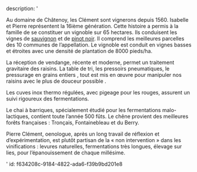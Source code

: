 description: '<p>Au domaine de Châtenoy, les Clément sont vignerons depuis 1560. Isabelle et Pierre représentent la 16ième génération. Cette histoire a permis à la famille de se constituer un vignoble sur 65 hectares. Ils conduisent les vignes de <a href="https://www.levipe.be/grape/sauvignon-blanc/">sauvignon</a> et de <a href="https://www.levipe.be/grape/pinot-noir/">pinot noir</a>. Il comprend les meilleures parcelles des 10 communes de l’appellation. Le vignoble est conduit en vignes basses et étroites avec une densité de plantation de 8000 pieds/ha.</p><p>La réception de vendange, récente et moderne, permet un traitement gravitaire des raisins. La table de tri, les pressoirs pneumatiques, le pressurage en grains entiers , tout est mis en œuvre pour manipuler  nos raisins  avec le plus de douceur possible .</p><p>Les cuves inox thermo régulées, avec pigeage pour les rouges, assurent un suivi rigoureux des fermentations.</p><p>Le chai à barriques, spécialement étudié pour les fermentations malo-lactiques, contient toute l’année 500 fûts. Le chêne provient des meilleures forêts françaises : Tronçais, Fontainebleau et du Berry.</p><p>Pierre Clément, oenologue, après un long travail de réflexion et d’expérimentation, est plutôt  partisan de la « non intervention » dans les vinifications : levures naturelles, fermentations très longues, élevage sur lies, pour l’épanouissement de chaque millésime.</p>'
id: f634208c-9184-4822-ada6-f39b9bd201e8

